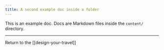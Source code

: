 ```yaml
---
title: A second example doc inside a folder
---
```

This is an example doc. Docs are Markdown files inside the `content/` directory.

---

Return to the [[design-your-travel]]